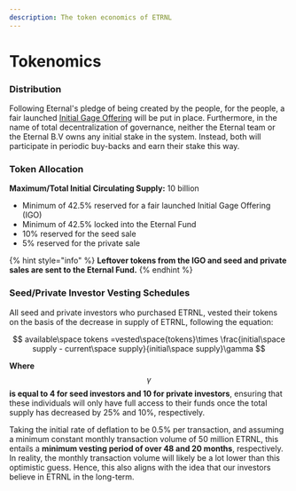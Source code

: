 ```yaml
---
description: The token economics of ETRNL
---
```


# Tokenomics

### Distribution&#x20;

Following Eternal's pledge of being created by the people, for the people, a fair launched [Initial Gage Offering](../../products-services/gages/initial-gage-offering.md) will be put in place. Furthermore, in the name of total decentralization of governance, neither the Eternal team or the Eternal B.V owns any initial stake in the system. Instead, both will participate in periodic buy-backs and earn their stake this way.

### Token Allocation

**Maximum/Total Initial Circulating Supply:** 10 billion

* Minimum of 42.5% reserved for a fair launched Initial Gage Offering (IGO)
* Minimum of 42.5% locked into the Eternal Fund
* 10% reserved for the seed sale
* 5% reserved for the private sale

{% hint style="info" %}
**Leftover tokens from the IGO and seed and private sales are sent to the Eternal Fund.**
{% endhint %}

### Seed/Private Investor Vesting Schedules

All seed and private investors who purchased ETRNL, vested their tokens on the basis of the decrease in supply of ETRNL, following the equation:

$$
available\space tokens =vested\space{tokens}\times \frac{initial\space supply - current\space  supply}{initial\space supply}\gamma
$$

**Where** $$\gamma$$ **is equal to 4 for seed investors and 10 for private investors**, ensuring that these individuals  will only have full access to their funds once the total supply has decreased by 25% and 10%, respectively.

Taking the initial rate of deflation to be 0.5% per transaction, and assuming a minimum constant monthly transaction volume of 50 million ETRNL, this entails a **minimum vesting period of over 48 and 20 months**, respectively. In reality, the monthly transaction volume will likely be a lot lower than this optimistic guess. Hence, this also aligns with the idea that our investors believe in ETRNL in the long-term.
